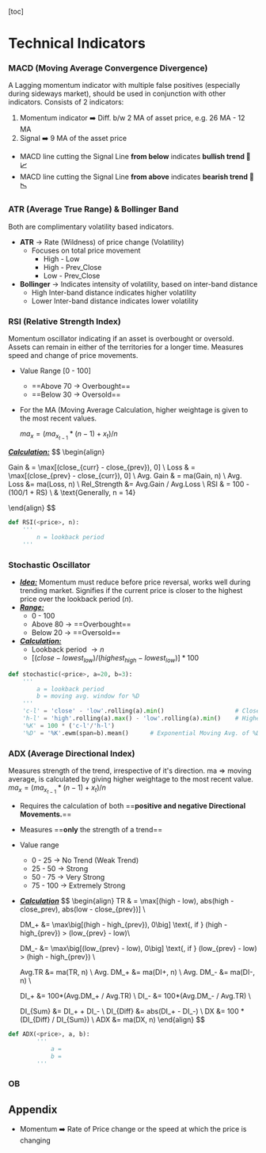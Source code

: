 [toc]

# Technical Indicators

### MACD (Moving Average Convergence Divergence)

A Lagging momentum indicator with multiple false positives (especially during sideways market), should be used in conjunction with other indicators. 
Consists of 2 indicators:

1. Momentum indicator :arrow_right: Diff. b/w 2 MA of asset price, e.g. 26 MA - 12 MA
2. Signal :arrow_right: 9 MA  of the asset price

- MACD line cutting the Signal Line **from below** indicates **bullish trend 🐂 📈**
- MACD line cutting the Signal Line **from above** indicates **bearish trend 🐻 📉**

### ATR (Average True Range) & Bollinger Band

Both are complimentary volatility based indicators.

- **ATR**  $\rightarrow$ Rate (Wildness) of price change (Volatility)
  - Focuses on total price movement
    - High - Low
    - High - Prev_Close
    - Low - Prev_Close
- **Bollinger** $\rightarrow$ Indicates intensity of volatility, based on inter-band distance
  - High Inter-band distance indicates higher volatility
  - Lower Inter-band distance indicates lower volatility

### RSI (Relative Strength Index)

Momentum oscillator indicating if an asset is overbought or oversold. Assets can remain in either of the territories for a longer time. Measures speed and change of price movements.

- Value Range [0 - 100]

  - ==Above 70 $\rightarrow$ Overbought==
  - ==Below 30 $\rightarrow$ Oversold==

- For the MA (Moving Average Calculation, higher weightage is given to the most recent values.

  $ma_x = (ma_{x_{t - 1}} * (n - 1) + x_t) / n$

**<u>*Calculation:*</u>**
$$
\begin{align}

Gain  & = \max[(close_{curr} - close_{prev}), 0] \\
Loss & = \max[(close_{prev} - close_{curr}), 0] \\
Avg. Gain & = ma(Gain, n) \\
Avg. Loss  &= ma(Loss, n) \\
Rel_Strength  &= Avg.Gain / Avg.Loss \\
RSI & = 100 - (100/1 + RS) \\ & \text{Generally, n = 14}

\end{align}
$$

```python
def RSI(<price>, n):
    '''
    	n = lookback period
    '''
```



### Stochastic Oscillator

- <u>***Idea:***</u> Momentum must reduce before price reversal, works well during trending market.
  Signifies if the current price is closer to the highest price over the lookback period ($n$).
- **<u>*Range:*</u>** 
  - 0 - 100
  - Above 80 $\rightarrow$ ==Overbought==
  - Below 20 $\rightarrow$ ==Oversold==
- **<u>*Calculation:*</u>**
  - Lookback period $\rightarrow n$
  - $\big[ (close - lowest_{low})/ (highest_{high} - lowest_{low}) \big]* 100$

```python
def stochastic(<price>, a=20, b=3):
    '''
    	a = lookback period
    	b = moving avg. window for %D
    '''
    'c-l' = 'close' - 'low'.rolling(a).min()					# Close - Lowest_Low
    'h-l' = 'high'.rolling(a).max() - 'low'.rolling(a).min()	# Highest_High - Lowest_low
    '%K' = 100 * ('c-l'/'h-l')
    '%D' = '%K'.ewm(span=b).mean() 		# Exponential Moving Avg. of %D
```

### ADX (Average Directional Index)

Measures strength of the trend, irrespective of it's direction. 
ma ⇒ moving average, is calculated by giving higher weightage to the most recent value.
$ma_x = (ma_{x_{t - 1}} * (n - 1) + x_t) / n$

- Requires the calculation of both ==**positive and negative Directional Movements.**==

- Measures ==**only** the strength of a trend==

- Value range

  - 0 - 25 $\rightarrow$ No Trend (Weak Trend)
  - 25 - 50 $\rightarrow$ Strong
  - 50 - 75 $\rightarrow$ Very Strong
  - 75 - 100 $\rightarrow$ Extremely Strong

- **<u>*Calculation*</u>**
  $$
  \begin{align}
  TR & = \max[(high - low), abs(high - close_prev), abs(low - close_{prev})] \\
  
  DM_+ &= \max\big[(high - high_{prev}), 0\big] \text{,  if } (high - high_{prev}) > (low_{prev} - low)\\
  
  DM_- &= \max\big[(low_{prev} - low), 0\big] \text{, if } (low_{prev} - low) > (high - high_{prev}) \\
  
  Avg.TR &= ma(TR, n) \\
  Avg. DM_+ &= ma(DI+, n) \\
  Avg. DM_- &= ma(DI-, n) \\
  
  DI_+ &= 100*(Avg.DM_+ / Avg.TR) \\
  DI_- &= 100*(Avg.DM_- / Avg.TR) \\
  
  DI_{Sum} &= DI_+ + DI_- \\
  DI_{Diff} &= abs(DI_+ - DI_-) \\
  DX &= 100 * (DI_{Diff} / DI_{Sum}) \\
  ADX &= ma(DX, n)
  \end{align}
  $$

```python
def ADX(<price>, a, b):
        '''
        	a = 
        	b = 
        '''
```

### OB

## Appendix

- Momentum :arrow_right: Rate of Price change or the speed at which the price is changing
